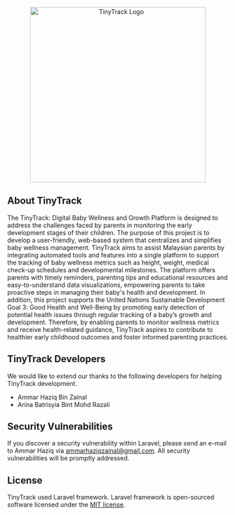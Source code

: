 <p align="center"><a href="https://laravel.com" target="_blank"><img src="https://raw.githubusercontent.com/laravel/art/master/logo-lockup/5%20SVG/2%20CMYK/1%20Full%20Color/laravel-logolockup-cmyk-red.svg" width="400" alt="TinyTrack Logo"></a></p>

## About TinyTrack

The TinyTrack: Digital Baby Wellness and Growth Platform is designed to address the challenges faced by parents in monitoring the early development stages of their children. The purpose of this project is to develop a user-friendly, web-based system that centralizes and simplifies baby wellness management. TinyTrack aims to assist Malaysian parents by integrating automated tools and features into a single platform to support the tracking of baby wellness metrics such as height, weight, medical check-up schedules and developmental milestones. The platform offers parents with timely reminders, parenting tips and educational resources and easy-to-understand data visualizations, empowering parents to take proactive steps in managing their baby's health and development. In addition, this project supports the United Nations Sustainable Development Goal 3: Good Health and Well-Being by promoting early detection of potential health issues through regular tracking of a baby’s growth and development. Therefore, by enabling parents to monitor wellness metrics and receive health-related guidance, TinyTrack aspires to contribute to healthier early childhood outcomes and foster informed parenting practices. 

## TinyTrack Developers

We would like to extend our thanks to the following developers for helping TinyTrack development.

- Ammar Haziq Bin Zainal
- Arina Batrisyia Bint Mohd Razali


## Security Vulnerabilities

If you discover a security vulnerability within Laravel, please send an e-mail to Ammar Haziq via [ammarhaziqzainal@gmail.com](mailto:ammarhaziqzainal@gmail.com). All security vulnerabilities will be promptly addressed.

## License

TinyTrack used Laravel framework. Laravel framework is open-sourced software licensed under the [MIT license](https://opensource.org/licenses/MIT).
